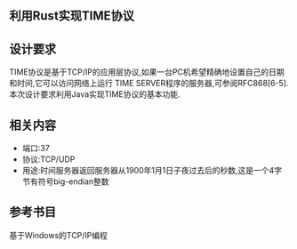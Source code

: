 ## 利用Rust实现TIME协议
## 设计要求
TIME协议是基于TCP/IP的应用层协议,如果一台PC机希望精确地设置自己的日期和时间,它可以访问网络上运行 TIME SERVER程序的服务器,可参阅RFC868[6-5].
本次设计要求利用Java实现TIME协议的基本功能.
## 相关内容
* 端口:37
* 协议:TCP/UDP
* 用途:时间服务器返回服务器从1900年1月1日子夜过去后的秒数,这是一个4字节有符号big-endian整数
## 参考书目
基于Windows的TCP/IP编程